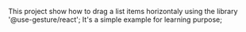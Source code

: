 This project show how to drag a list items horizontaly using the library '@use-gesture/react';
It's a simple example for learning purpose;